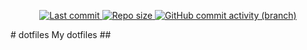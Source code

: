 <div align="center">
<p>
    <a href="/pulse">
        <img alt="Last commit" src="https://img.shields.io/github/last-commit/wint3rmute/dotfiles?color=C3E88D&style=for-the-badge"/>
    </a>
    <a href="/">
        <img alt="Repo size" src="https://img.shields.io/github/repo-size/Wint3rmute/dotfiles?color=FF5370&style=for-the-badge"/>
    </a>
    <a href="/">
        <img alt="GitHub commit activity (branch)" src="https://img.shields.io/github/commit-activity/t/wint3rmute/dotfiles?style=for-the-badge&color=%2382AAFF">
    </a>
</p>
</div>
# dotfiles
My dotfiles
##
